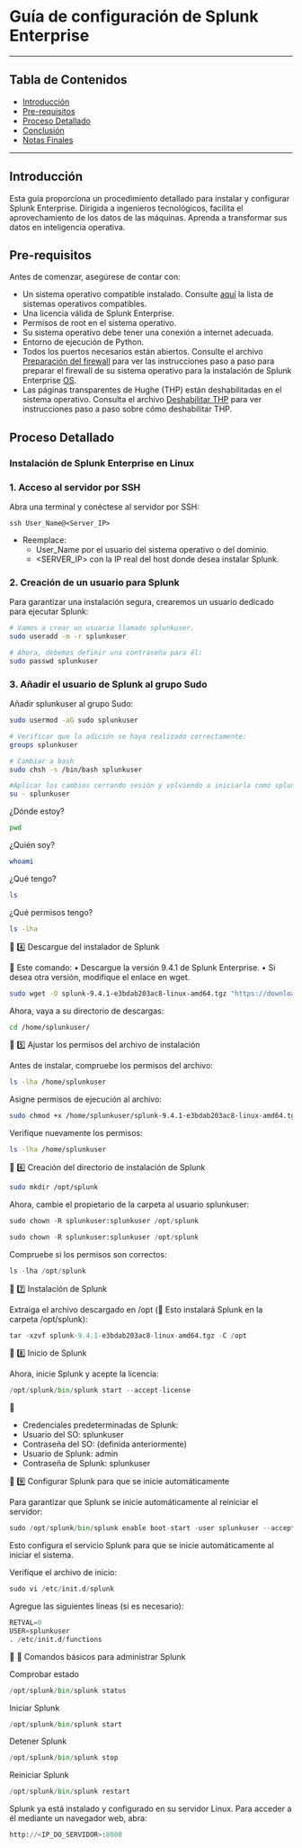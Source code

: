 # Guía de configuración de Splunk Enterprise

---

## Tabla de Contenidos

- [Introducción](#Introducción)
- [Pre-requisitos](#pre-requisitos)
- [Proceso Detallado](#Proceso-Detallado)
- [Conclusión](#conclusion)
- [Notas Finales](#final-notes)
  
---

## Introducción

Esta guía proporciona un procedimiento detallado para instalar y configurar Splunk Enterprise. Dirigida a ingenieros tecnológicos, facilita el aprovechamiento de los datos de las máquinas. Aprenda a transformar sus datos en inteligencia operativa.

## Pre-requisitos

Antes de comenzar, asegúrese de contar con:
* Un sistema operativo compatible instalado. Consulte [aquí](https://docs.splunk.com/Documentation/Splunk/9.4.1/Installation/Systemrequirements) la lista de sistemas operativos compatibles.
* Una licencia válida de Splunk Enterprise.
* Permisos de root en el sistema operativo.
* Su sistema operativo debe tener una conexión a internet adecuada.
* Entorno de ejecución de Python.
* Todos los puertos necesarios están abiertos. Consulte el archivo [Preparación del firewall](https://github.com/splunkcep/splunk_platform/blob/main/OS_preparation/Firewall.md) para ver las instrucciones paso a paso para preparar el firewall de su sistema operativo para la instalación de Splunk Enterprise [OS](https://github.com/splunkcep/splunk_platform/blob/main/OS_preparation/FirewallPrep_ES.md).
* Las páginas transparentes de Hughe (THP) están deshabilitadas en el sistema operativo. Consulta el archivo [Deshabilitar THP](https://github.com/splunkcep/splunk_platform/blob/main/OS_preparation/Disable_THP_ES.md) para ver instrucciones paso a paso sobre cómo deshabilitar THP.


## Proceso Detallado
### Instalación de Splunk Enterprise en Linux 

### 1. Acceso al servidor por SSH

Abra una terminal y conéctese al servidor por SSH:

`ssh User_Name@<Server_IP>`

* Reemplace:
  * User_Name por el usuario del sistema operativo o del dominio.
  * <SERVER_IP> con la IP real del host donde desea instalar Splunk.

### 2. Creación de un usuario para Splunk

Para garantizar una instalación segura, crearemos un usuario dedicado para ejecutar Splunk:

```bash
# Vamos a crear un usuario llamado splunkuser.
sudo useradd -m -r splunkuser

# Ahora, debemos definir una contraseña para él:
sudo passwd splunkuser
```


### 3. Añadir el usuario de Splunk al grupo Sudo

Añadir splunkuser al grupo Sudo:

```bash
sudo usermod -aG sudo splunkuser

# Verificar que la adición se haya realizado correctamente:
groups splunkuser

# Cambiar a bash
sudo chsh -s /bin/bash splunkuser

#Aplicar los cambios cerrando sesión y volviendo a iniciarla como splunkuser:
su - splunkuser
```

¿Dónde estoy?
```bash
pwd
```

¿Quién soy?
```bash
whoami
```

¿Qué tengo?
```bash
ls
```

¿Qué permisos tengo?
```bash
ls -lha
```

🔹 4️⃣ Descargue del instalador de Splunk

🔹 Este comando:
• Descargue la versión 9.4.1 de Splunk Enterprise.
• Si desea otra versión, modifique el enlace en wget.

```bash
sudo wget -O splunk-9.4.1-e3bdab203ac8-linux-amd64.tgz "https://download.splunk.com/products/splunk/releases/9.4.1/linux/splunk-9.4.1-e3bdab203ac8-linux-amd64.tgz"
```

Ahora, vaya a su directorio de descargas:

```bash
cd /home/splunkuser/
```

🔹 5️⃣ Ajustar los permisos del archivo de instalación

Antes de instalar, compruebe los permisos del archivo:
```bash
ls -lha /home/splunkuser
```

Asigne permisos de ejecución al archivo:

```bash
sudo chmod +x /home/splunkuser/splunk-9.4.1-e3bdab203ac8-linux-amd64.tgz
```

Verifique nuevamente los permisos:


```bash
ls -lha /home/splunkuser
```

🔹 6️⃣ Creación del directorio de instalación de Splunk


```bash
sudo mkdir /opt/splunk
```

Ahora, cambie el propietario de la carpeta al usuario splunkuser:


```python
sudo chown -R splunkuser:splunkuser /opt/splunk
```

```python
sudo chown -R splunkuser:splunkuser /opt/splunk
```

Compruebe si los permisos son correctos:

```python
ls -lha /opt/splunk
```

🔹 7️⃣ Instalación de Splunk

Extraiga el archivo descargado en /opt
(📌 Esto instalará Splunk en la carpeta /opt/splunk):

```python
tar -xzvf splunk-9.4.1-e3bdab203ac8-linux-amd64.tgz -C /opt
```

🔹 8️⃣ Inicio de Splunk

Ahora, inicie Splunk y acepte la licencia:

```python
/opt/splunk/bin/splunk start --accept-license
```

🔑
* Credenciales predeterminadas de Splunk:
* Usuario del SO: splunkuser
* Contraseña del SO: (definida anteriormente)
* Usuario de Splunk: admin
* Contraseña de Splunk: splunkuser


🔹 9️⃣ Configurar Splunk para que se inicie automáticamente

Para garantizar que Splunk se inicie automáticamente al reiniciar el servidor:

```python
sudo /opt/splunk/bin/splunk enable boot-start -user splunkuser --accept-license --answer-yes --no-prompt
```

Esto configura el servicio Splunk para que se inicie automáticamente al iniciar el sistema.

Verifique el archivo de inicio:

```python
sudo vi /etc/init.d/splunk
```

Agregue las siguientes líneas (si es necesario):

```python
RETVAL=0
USER=splunkuser
. /etc/init.d/functions
```

🔹 🔄 Comandos básicos para administrar Splunk

Comprobar estado

```python
/opt/splunk/bin/splunk status
```

Iniciar Splunk

```python
/opt/splunk/bin/splunk start
```

Detener Splunk

```python
/opt/splunk/bin/splunk stop
```

Reiniciar Splunk

```python
/opt/splunk/bin/splunk restart
```

Splunk ya está instalado y configurado en su servidor Linux. Para acceder a él mediante un navegador web, abra:

```python
http://<IP_DO_SERVIDOR>:8000
```

